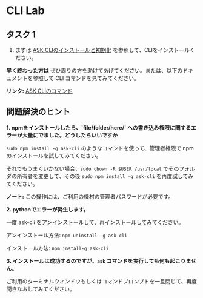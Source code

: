 # CLI Lab
## タスク 1
1. まずは [ASK CLIのインストールと初期化](https://developer.amazon.com/docs/smapi/quick-start-alexa-skills-kit-command-line-interface.html) を参照して、CLIをインストールください。

 **早く終わった方は** ぜひ周りの方を助けてあげてください。または、以下のドキュメントを参照して CLI コマンドを見てみてください。
 
 **リンク:**
 [ASK CLIのコマンド](https://developer.amazon.com/docs/smapi/ask-cli-command-reference.html)

  
 ## 問題解決のヒント
 
 **1. npmをインストールしたら、'file/folder/here/' への書き込み権限に関するエラーが大量にでました。どうしたらいいですか**
 
   `sudo npm install -g ask-cli` のようなコマンドを使って、管理者権限で npm のインストールを試してみてください。

   それでもうまくいかない場合、`sudo chown -R $USER /usr/local` でそのフォルダの所有者を変更して、その後 `sudo npm install -g ask-cli` を再度試してみてください。

   **ノート:** この操作には、ご利用の機材の管理者パスワードが必要です。


 **2. pythonでエラーが発生します。**
 
   一度 ask-cli をアンインストールして、再インストールしてみてください。

   アンインストール方法: `npm uninstall -g ask-cli`

   インストール方法: `npm install-g ask-cli`  
   

**3. インストールは成功するのですが、`ask` コマンドを実行しても何も起こりません。**

   ご利用のターミナルウィンドウもしくはコマンドプロンプトを一旦閉じて、再度開きなおしてみてください。

